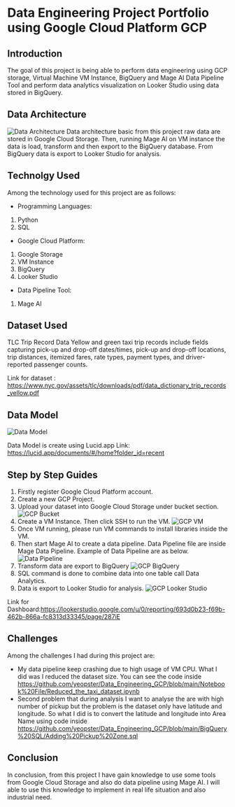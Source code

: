 # Data Engineering Project Portfolio using Google Cloud Platform GCP

## Introduction
The goal of this project is being able to perform data engineering using GCP storage, Virtual Machine VM Instance, BigQuery and Mage AI Data Pipeline Tool and perform data analytics visualization on Looker Studio using data stored in BigQuery.

## Data Architecture
![Data Architecture](architecture.jpg)
Data architecture basic from this project raw data are stored in Google Cloud Storage. Then, running Mage AI on VM instance the data is load, transform and then export to the BigQuery database. From BigQuery data is export to Looker Studio for analysis.

## Technolgy Used
Among the technology used for this project are as follows:
- Programming Languages:
1. Python
2. SQL
- Google Cloud Platform:
1. Google Storage
2. VM Instance
3. BigQuery
4. Looker Studio
- Data Pipeline Tool:
1. Mage AI

## Dataset Used
TLC Trip Record Data Yellow and green taxi trip records include fields capturing pick-up and drop-off dates/times, pick-up and drop-off locations, trip distances, itemized fares, rate types, payment types, and driver-reported passenger counts.

Link for dataset : https://www.nyc.gov/assets/tlc/downloads/pdf/data_dictionary_trip_records_yellow.pdf

## Data Model
![Data Model](Taxi_Data_Model.png)

Data Model is create using Lucid.app Link: https://lucid.app/documents/#/home?folder_id=recent

## Step by Step Guides
1. Firstly register Google Cloud Platform account.
2. Create a new GCP Project.
3. Upload your dataset into Google Cloud Storage under bucket section.
![GCP Bucket](gcp-bucket.png)
4. Create a VM Instance. Then click SSH to run the VM.
![GCP VM](gcp-vm.png)
5. Once VM running, please run VM commands to install libraries inside the VM.
6. Then start Mage AI to create a data pipeline. Data Pipeline file are inside Mage Data Pipeline. Example of Data Pipeline are as below.
![Data Pipeline](data_pipeline_mageai.png)
7. Transform data are export to BigQuery
![GCP BigQuery](gcp-bigquery.png)
8. SQL command is done to combine data into one table call Data Analytics.
9. Data is export to Looker Studio for analysis.
![GCP Looker Studio](gcp-looker.png)

Link for Dashboard:https://lookerstudio.google.com/u/0/reporting/693d0b23-f69b-462b-866a-fc8313d33345/page/287iE

## Challenges
Among the challenges I had during this project are:
- My data pipeline keep crashing due to high usage of VM CPU. What I did was I reduced the dataset size. You can see the code inside https://github.com/yeopster/Data_Engineering_GCP/blob/main/Notebook%20File/Reduced_the_taxi_dataset.ipynb
- Second problem that during analysis I want to analyse the are with high number of pickup but the problem is the dataset only have latitude and longitude. So what I did is to convert the latitude and longitude into Area Name using code inside https://github.com/yeopster/Data_Engineering_GCP/blob/main/BigQuery%20SQL/Adding%20Pickup%20Zone.sql

## Conclusion
In conclusion, from this project I have gain knowledge to use some tools from Google Cloud Storage and also do data pipeline using Mage AI. I will able to use this knowledge to implement in real life situation and also industrial need.
